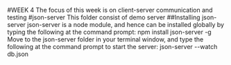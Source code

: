 #WEEK 4
The focus of this week is on client-server communication and testing
#json-server
This folder consist of demo server
##Installing json-server
json-server is a node module, and hence can be installed globally by typing the following at the command prompt:
     npm install json-server -g
Move to the json-server folder in your terminal window, and type the following at the command prompt to start the server:
     json-server --watch db.json

